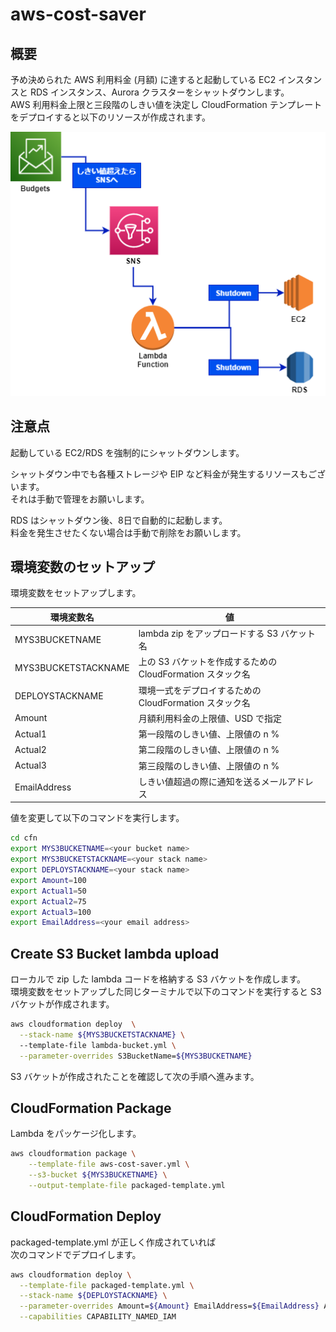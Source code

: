 # aws-cost-saver

## 概要

予め決められた AWS 利用料金 (月額) に達すると起動している EC2 インスタンスと RDS インスタンス、Aurora クラスターをシャットダウンします。  
AWS 利用料金上限と三段階のしきい値を決定し CloudFormation テンプレートをデプロイすると以下のリソースが作成されます。  

![image](./diagram.drawio.png)  

## 注意点

起動している EC2/RDS を強制的にシャットダウンします。  

シャットダウン中でも各種ストレージや EIP など料金が発生するリソースもございます。  
それは手動で管理をお願いします。  

RDS はシャットダウン後、8日で自動的に起動します。  
料金を発生させたくない場合は手動で削除をお願いします。  

## 環境変数のセットアップ

環境変数をセットアップします。  

| 環境変数名          | 値                                                         |
| ------------------- | ---------------------------------------------------------- |
| MYS3BUCKETNAME      | lambda zip をアップロードする S3 バケット名                |
| MYS3BUCKETSTACKNAME | 上の S3 バケットを作成するための CloudFormation スタック名 |
| DEPLOYSTACKNAME     | 環境一式をデプロイするための CloudFormation スタック名     |
| Amount              | 月額利用料金の上限値、USD で指定                           |
| Actual1             | 第一段階のしきい値、上限値の n %                           |
| Actual2             | 第二段階のしきい値、上限値の n %                           |
| Actual3             | 第三段階のしきい値、上限値の n %                           |
| EmailAddress        | しきい値超過の際に通知を送るメールアドレス                 |

値を変更して以下のコマンドを実行します。  

```bash
cd cfn
export MYS3BUCKETNAME=<your bucket name>
export MYS3BUCKETSTACKNAME=<your stack name>
export DEPLOYSTACKNAME=<your stack name>
export Amount=100
export Actual1=50
export Actual2=75
export Actual3=100
export EmailAddress=<your email address>
```

## Create S3 Bucket lambda upload

ローカルで zip した lambda コードを格納する S3 バケットを作成します。  
環境変数をセットアップした同じターミナルで以下のコマンドを実行すると S3 バケットが作成されます。  

```bash
aws cloudformation deploy  \
  --stack-name ${MYS3BUCKETSTACKNAME} \ 
  --template-file lambda-bucket.yml \
  --parameter-overrides S3BucketName=${MYS3BUCKETNAME}
```

S3 バケットが作成されたことを確認して次の手順へ進みます。  

## CloudFormation Package

Lambda をパッケージ化します。  

```bash
aws cloudformation package \
    --template-file aws-cost-saver.yml \
    --s3-bucket ${MYS3BUCKETNAME} \
    --output-template-file packaged-template.yml
```

## CloudFormation Deploy

packaged-template.yml が正しく作成されていれば  
次のコマンドでデプロイします。  

```bash
aws cloudformation deploy \
  --template-file packaged-template.yml \
  --stack-name ${DEPLOYSTACKNAME} \
  --parameter-overrides Amount=${Amount} EmailAddress=${EmailAddress} Actual1=${Actual1} Actual2=${Actual2} Actual3=${Actual3} \
  --capabilities CAPABILITY_NAMED_IAM
```
